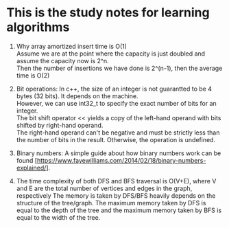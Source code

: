 # This is the study notes for learning algorithms

1. Why array amortized insert time is O(1)\
   Assume we are at the point where the capacity is just doubled and assume the capacity now is 2^n.\
   Then the number of insertions we have done is 2^(n-1), then the average time is O(2)

2. Bit operations:
   In c++, the size of an integer is not guarantted to be 4 bytes (32 bits). It depends on the machine. \
   However, we can use int32_t to specify the exact number of bits for an integer. \
   The bit shift operator << yields a copy of the left-hand operand with bits shifted by right-hand operand.\
   The right-hand operand can't be negative and must be strictly less than the number of bits in the result. Otherwise, the operation is undefined.

3. Binary numbers:
   A simple guide about how binary numbers work can be found [https://www.fayewilliams.com/2014/02/18/binary-numbers-explained/].

4. The time complexity of both DFS and BFS traversal is O(V+E), where V and E are the total number of vertices and edges in the graph, respectively
   The memory is taken by DFS/BFS heavily depends on the structure of the tree/graph. The maximum memory taken by DFS is equal to the depth of the tree
   and the maximum memory taken by BFS is equal to the width of the tree.